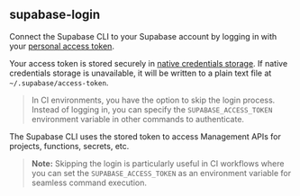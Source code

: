## supabase-login

Connect the Supabase CLI to your Supabase account by logging in with your [personal access token](https://supabase.com/dashboard/account/tokens).

Your access token is stored securely in [native credentials storage](https://github.com/zalando/go-keyring#dependencies). If native credentials storage is unavailable, it will be written to a plain text file at `~/.supabase/access-token`.

> In CI environments, you have the option to skip the login process. Instead of logging in, you can specify the `SUPABASE_ACCESS_TOKEN` environment variable in other commands to authenticate.

The Supabase CLI uses the stored token to access Management APIs for projects, functions, secrets, etc.
> **Note:** Skipping the login is particularly useful in CI workflows where you can set the `SUPABASE_ACCESS_TOKEN` as an environment variable for seamless command execution.
